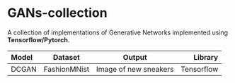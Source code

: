 # GANs-collection
A collection of implementations of Generative Networks implemented using __Tensorflow/Pytorch__.

| Model | Dataset     | Output                | Library    |
| :---  | :-----:     | :----:                | ------:    |
| DCGAN | FashionMNist| Image of new sneakers | Tensorflow |
